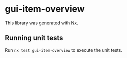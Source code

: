 # gui-item-overview

This library was generated with [Nx](https://nx.dev).

## Running unit tests

Run `nx test gui-item-overview` to execute the unit tests.

